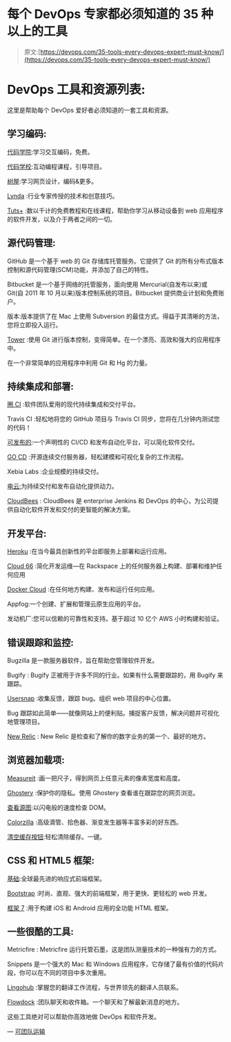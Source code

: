 # 每个 DevOps 专家都必须知道的 35 种以上的工具

> 原文:[https://devops.com/35-tools-every-devops-expert-must-know/](https://devops.com/35-tools-every-devops-expert-must-know/)

# DevOps 工具和资源列表:

这里是帮助每个 DevOps 爱好者必须知道的一套工具和资源。

## 学习编码:

[代码学院](https://www.codecademy.com/):学习交互编码，免费。

[代码学校](https://www.codeschool.com/):互动编程课程，引导项目。

[树屋](http://teamtreehouse.com/):学习网页设计，编码&更多。

[Lynda](http://www.lynda.com/) :行业专家传授的技术和创意技巧。

[Tuts+](http://tutsplus.com/) :数以千计的免费教程和在线课程，帮助你学习从移动设备到 web 应用程序的软件开发，以及介于两者之间的一切。

## 源代码管理:

GitHub 是一个基于 web 的 Git 存储库托管服务。它提供了 Git 的所有分布式版本控制和源代码管理(SCM)功能，并添加了自己的特性。

Bitbucket 是一个基于网络的托管服务，面向使用 Mercurial(自发布以来)或 Git(自 2011 年 10 月以来)版本控制系统的项目。Bitbucket 提供商业计划和免费账户。

版本:版本提供了在 Mac 上使用 Subversion 的最佳方式。得益于其清晰的方法，您将立即投入运行。

[Tower](http://www.git-tower.com/) :使用 Git 进行版本控制，变得简单。在一个漂亮、高效和强大的应用程序中。

在一个非常简单的应用程序中利用 Git 和 Hg 的力量。

## 持续集成和部署:

[圈 CI](https://circleci.com/) :软件团队爱用的现代持续集成和交付平台。

Travis CI :轻松地将您的 GitHub 项目与 Travis CI 同步，您将在几分钟内测试您的代码！

[可发布的](https://app.shippable.com/):一个声明性的 CI/CD 和发布自动化平台，可以简化软件交付。

[GO CD](https://www.go.cd/) :开源连续交付服务器，轻松建模和可视化复杂的工作流程。

Xebia Labs :企业规模的持续交付。

[电云:](http://electric-cloud.com/)为持续交付和发布自动化提供动力。

[CloudBees](https://www.cloudbees.com/) : CloudBees 是 enterprise Jenkins 和 DevOps 的中心，为公司提供自动化软件开发和交付的更智能的解决方案。

## 开发平台:

[Heroku](https://www.heroku.com/) :在当今最具创新性的平台即服务上部署和运行应用。

[Cloud 66](https://www.cloud66.com/) :简化开发运维—在 Rackspace 上的任何服务器上构建、部署和维护任何应用

[Docker Cloud](http://dotcloud.com/) :在任何地方构建、发布和运行任何应用。

Appfog:一个创建、扩展和管理云原生应用的平台。

发动机厂:您可以信赖的可靠性和支持。基于超过 10 亿个 AWS 小时构建和验证。

## 错误跟踪和监控:

Bugzilla 是一款服务器软件，旨在帮助您管理软件开发。

Bugify : Bugify 正被用于许多不同的行业。如果有什么需要跟踪的，用 Bugify 来跟踪。

[Usersnap](https://usersnap.com/) :收集反馈，跟踪 bug。组织 web 项目的中心位置。

Bug 跟踪如此简单——就像网站上的便利贴。捕捉客户反馈，解决问题并可视化地管理项目。

[New Relic](https://newrelic.com/) : New Relic 是检查和了解你的数字业务的第一个、最好的地方。

## 浏览器加载项:

[Measureit](https://chrome.google.com/webstore/detail/measureit/pokhcahijjfkdccinalifdifljglhclm) :画一把尺子，得到网页上任意元素的像素宽度和高度。

[Ghostery](https://chrome.google.com/webstore/detail/ghostery/mlomiejdfkolichcflejclcbmpeaniij) :保护你的隐私。使用 Ghostery 查看谁在跟踪您的网页浏览。

[查看源图](https://addons.mozilla.org/pt-pt/firefox/addon/view-source-chart/):以闪电般的速度检查 DOM。

[Colorzilla](https://addons.mozilla.org/en-us/firefox/addon/colorzilla) :高级滴管、拾色器、渐变发生器等丰富多彩的好东西。

[清空缓存按钮](https://addons.mozilla.org/pt-pt/firefox/addon/empty-cache-button/):轻松清除缓存。一键。

## CSS 和 HTML5 框架:

[基础](http://foundation.zurb.com/):全球最先进的响应式前端框架。

[Bootstrap](https://twitter.github.com/bootstrap/) :时尚、直观、强大的前端框架，用于更快、更轻松的 web 开发。

[框架 7](http://www.idangero.us/framework7) :用于构建 iOS 和 Android 应用的全功能 HTML 框架。

## 一些很酷的工具:

Metricfire : Metricfire 运行托管石墨，这是团队测量技术的一种强有力的方式。

Snippets 是一个强大的 Mac 和 Windows 应用程序，它存储了最有价值的代码片段，你可以在不同的项目中多次重用。

[Lingohub](https://lingohub.com/) :掌握您的翻译工作流程，与世界领先的翻译人员联系。

[Flowdock](https://www.flowdock.com/) :团队聊天和收件箱。一个聊天和了解最新消息的地方。

这些工具绝对可以帮助你高效地做 DevOps 和软件开发。

— [可团队运输](https://devops.com/author/teamshippable/)